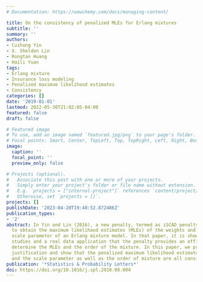 ```yaml
---
# Documentation: https://wowchemy.com/docs/managing-content/

title: On the consistency of penalized MLEs for Erlang mixtures
subtitle: ''
summary: ''
authors:
- Cuihong Yin
- X. Sheldon Lin
- Rongtan Huang
- Haili Yuan
tags:
- Erlang mixture
- Insurance loss modeling
- Penalized maximum likelihood estimates
- Consistency
categories: []
date: '2019-01-01'
lastmod: 2022-05-30T21:02:05-04:00
featured: false
draft: false

# Featured image
# To use, add an image named `featured.jpg/png` to your page's folder.
# Focal points: Smart, Center, TopLeft, Top, TopRight, Left, Right, BottomLeft, Bottom, BottomRight.
image:
  caption: ''
  focal_point: ''
  preview_only: false

# Projects (optional).
#   Associate this post with one or more of your projects.
#   Simply enter your project's folder or file name without extension.
#   E.g. `projects = ["internal-project"]` references `content/project/deep-learning/index.md`.
#   Otherwise, set `projects = []`.
projects: []
publishDate: '2023-04-20T19:40:52.872486Z'
publication_types:
- '2'
abstract: In Yin and Lin (2016), a new penalty, termed as iSCAD penalty, is proposed
  to obtain the maximum likelihood estimates (MLEs) of the weights and the common
  scale parameter of an Erlang mixture model. In that paper, it is shown through simulation
  studies and a real data application that the penalty provides an efficient way to
  determine the MLEs and the order of the mixture. In this paper, we provide a theoretical
  justification and show that the penalized maximum likelihood estimators of the weights
  and the scale parameter as well as the order of mixture are all consistent.
publication: '*Statistics & Probability Letters*'
doi: https://doi.org/10.1016/j.spl.2018.08.004
---
```

